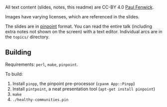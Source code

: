 All text content (slides, notes, this readme) are CC-BY 4.0 [Paul Fenwick](https://pjf.id.au/).

Images have varying licenses, which are referenced in the slides.

The slides are in [pinpoint](https://wiki.gnome.org/action/show/Apps/Pinpoint) format. You can read the entire talk (including extra notes not shown on the screen) with a text editor. Individual arcs are in the `topics/` directory.

## Building

Requirements: `perl`, `make`, `pinpoint`.

To build:

1. Install `pinpp`, the pinpoint pre-processor (`cpanm App::Pinpp`)
1. Install `pintpoint`, a neat presentation tool (`apt-get install pinpoint`)
1. `make`
1. `./healthy-communities.pin`

